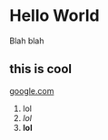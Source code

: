 # Hello World

Blah blah

<div id="test1">
</div>

## this is cool

<div id="test2">
</div>

[google.com](https://google.com)

1. lol
2. *lol*
3. **lol**


<div id="test3"/>
